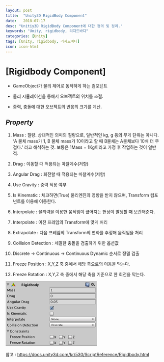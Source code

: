 ```yaml
---
layout: post
title:  "Unity3D RigidBody Component"
date:   2018-07-17
desc: "Unitiy3D RigidBody Component에 대한 정의 및 정리."
keywords: "Unity, rigidbody, 리지드바디"
categories: [Unity]
tags: [Unity, rigidbody, 리지드바디]
icon: icon-html
---
```



# **[Rigidbody Component]**

 - GameObject가 물리 제어로 동작하게 하는 컴포넌트

 - 물리 시뮬레이션을 통해서 오브젝트의 위치를 조절.

 - 중력, 충돌에 대한 오브젝트의 반응의 크기를 계산.

## *Property*

1. Mass : 질량. 상대적인 의미의 질량으로, 일반적인 kg, g 등의 무게 단위는 아니다. ‘A 물체 mass가 1, B 물체 mass가 10이라고 할 때 B물체는 A물체보다 10배 더 무겁다.’ 라고 해석하는 것. 보통은 1Mass = 1Kg이라고 가정 후 작업하는 것이 일반적.

2. Drag : 이동할 때 적용되는 마찰계수(저항)

3. Angular Drag : 회전할 때 적용되는 마찰계수(저항)

4. Use Gravity : 중력 적용 여부

5. Is Kinematic : 체크하면(True) 물리엔진의 영향을 받지 않으며, Transform 컴포넌트를 이용해 이동한다.

6. Interpolate : 물리력을 이용한 움직임이 끊어지는 현상이 발생할 때 보간해준다.

7. Interpolate : 이전 프레임의 Transform에 맞게 처리

8. Extrapolate : 다음 프레임의 Transform의 변화를 추정해 움직임을 처리

9. Collision Detection : 세밀한 충돌을 검출하기 위한 옵션값

10. Discrete -> Continuous -> Continuous Dynamic 순서로 정밀 검출

11. Freeze Position : X,Y,Z 축 중에서 해당 축으로의 이동을 막는다.

12. Freeze Rotation : X,Y,Z 축 중에서 해당 축을 기준으로 한 회전을 막는다.


![이해를 돕기 위해 Rigidbody Component 이미지를 첨부](/static/assets/img/blog/rigidbody.png)



참고 : https://docs.unity3d.com/kr/530/ScriptReference/Rigidbody.html

